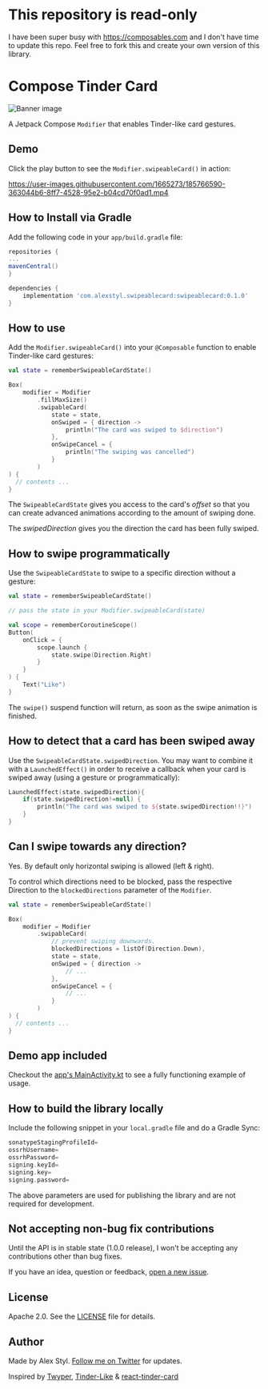 # This repository is read-only

I have been super busy with https://composables.com and I don't have time to update this repo. Feel free to fork this and create your own version of this library.

# Compose Tinder Card

![Banner image](/images/banner.png)

A Jetpack Compose `Modifier` that enables Tinder-like card gestures.

## Demo

Click the play button to see the `Modifier.swipeableCard()` in action:

https://user-images.githubusercontent.com/1665273/185766590-363044b6-8ff7-4528-95e2-b04cd70f0ad1.mp4

## How to Install via Gradle

Add the following code in your `app/build.gradle` file:

```gradle
repositories {
...
mavenCentral()
}

dependencies {
    implementation 'com.alexstyl.swipeablecard:swipeablecard:0.1.0'
}
```

## How to use

Add the `Modifier.swipeableCard()` into your `@Composable` function to enable Tinder-like card gestures:

```kotlin
val state = rememberSwipeableCardState()

Box(
    modifier = Modifier
        .fillMaxSize()
        .swipableCard(
            state = state,
            onSwiped = { direction ->
                println("The card was swiped to $direction")
            },
            onSwipeCancel = {
                println("The swiping was cancelled")
            }
        )
) {
  // contents ...
}
```
The `SwipeableCardState` gives you access to the card's _offset_ so that you can create advanced animations according to the amount of swiping done.

The _swipedDirection_ gives you the direction the card has been fully swiped.

## How to swipe programmatically

Use the `SwipeableCardState` to swipe to a specific direction without a gesture:

```kotlin
val state = rememberSwipeableCardState()

// pass the state in your Modifier.swipeableCard(state)

val scope = rememberCoroutineScope()
Button(
    onClick = {
        scope.launch {
            state.swipe(Direction.Right)
        }
    }
) {
    Text("Like")
}
```

The `swipe()` suspend function will return, as soon as the swipe animation is finished.

## How to detect that a card has been swiped away

Use the `SwipeableCardState.swipedDirection`. You may want to combine it with a `LaunchedEffect()` in order to receive a callback when your card is swiped away (using a gesture or programmatically):

```kotlin
LaunchedEffect(state.swipedDirection){
    if(state.swipedDirection!=null) {
        println("The card was swiped to ${state.swipedDirection!!}")
    }
}
```

## Can I swipe towards any direction?

Yes. By default only horizontal swiping is allowed (left & right).

To control which directions need to be blocked, pass the respective Direction to the `blockedDirections` parameter of the `Modifier`.

```kotlin
val state = rememberSwipeableCardState()

Box(
    modifier = Modifier
        .swipableCard(
            // prevent swiping downwards. 
            blockedDirections = listOf(Direction.Down),
            state = state,
            onSwiped = { direction ->
                // ...
            },
            onSwipeCancel = {
                // ...
            }
        )
) {
  // contents ...
}
```
## Demo app included

Checkout the [app's MainActivity.kt](https://github.com/alexstyl/compose-tinder-card/blob/main/app/src/main/java/com/alexstyl/swipeablecard/MainActivity.kt) to see a fully functioning example of usage.

## How to build the library locally

Include the following snippet in your `local.gradle` file and do a Gradle Sync:
```gradle
sonatypeStagingProfileId=
ossrhUsername=
ossrhPassword=
signing.keyId=
signing.key=
signing.password=
```

The above parameters are used for publishing the library and are not required for development.

## Not accepting non-bug fix contributions

Until the API is in stable state (1.0.0 release), I won't be accepting any contributions other than bug fixes.

If you have an idea, question or feedback, [open a new issue](https://github.com/alexstyl/compose-tinder-card/issues/new).

## License

Apache 2.0. See the [LICENSE](https://github.com/alexstyl/compose-tinder-card/blob/main/LICENSE) file for details.

## Author

Made by Alex Styl. [Follow me on Twitter](https://twitter.com/alexstyl) for updates.

Inspired by [Twyper](https://github.com/theapache64/twyper/), [Tinder-Like](https://github.com/cyph3rcod3r/Tinder-Like) & [react-tinder-card](https://github.com/3DJakob/react-tinder-card)
